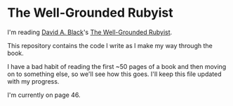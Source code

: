 The Well-Grounded Rubyist
=========================

I'm reading [David A. Black](http://www.wobblini.net/)'s [The Well-Grounded Rubyist](http://www.manning.com/black2/).

This repository contains the code I write as I make my way through the book.

I have a bad habit of reading the first ~50 pages of a book and then moving on to something else, so we'll see how this goes. I'll keep this file updated with my progress.

I'm currently on page 46.
